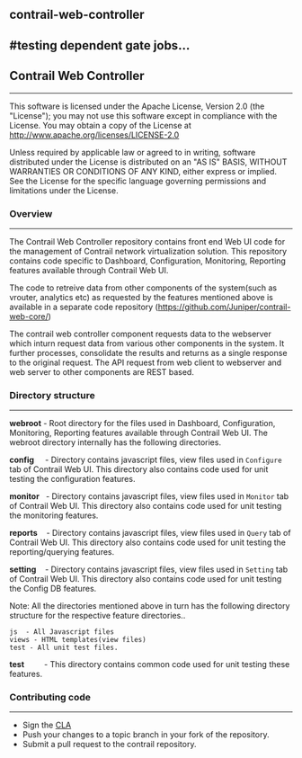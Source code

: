 ## contrail-web-controller
#testing dependent gate jobs...
---

## Contrail Web Controller
---
This software is licensed under the Apache License, Version 2.0 (the "License"); you may not use this software except in compliance with the License. You may obtain a copy of the License at http://www.apache.org/licenses/LICENSE-2.0

Unless required by applicable law or agreed to in writing, software distributed under the License is distributed on an "AS IS" BASIS, WITHOUT WARRANTIES OR CONDITIONS OF ANY KIND, either express or implied. See the License for the specific language governing permissions and limitations under the License.

### Overview
---
The Contrail Web Controller repository contains front end Web UI code for the management of Contrail network virtualization solution. This repository contains code specific to Dashboard, Configuration, Monitoring, Reporting features available through Contrail Web UI. 

The code to retreive data from other components of the system(such as vrouter, analytics etc) as requested by the features mentioned above is available in a separate code repository (<https://github.com/Juniper/contrail-web-core/>)

The contrail web controller component requests data to the webserver which inturn request data from various other components in the system. It further processes, consolidate the results and returns as a single response to the original request. The API request from web client to webserver and web server to other components are REST based. 

### Directory structure
---
**webroot** - Root directory for the files used in Dashboard, Configuration, Monitoring, Reporting features available through Contrail Web UI. The webroot directory internally has the following directories.

**config** &nbsp;&nbsp;&nbsp;&nbsp;- Directory contains javascript files, view files used in `Configure` tab of Contrail Web UI. This directory also contains code used for unit testing the configuration features.

**monitor** &nbsp;&nbsp;- Directory contains javascript files, view files used in `Monitor` tab of Contrail Web UI. This directory also contains code used for unit testing the monitoring features.

**reports** &nbsp;&nbsp;&nbsp;- Directory contains javascript files, view files used in `Query` tab of Contrail Web UI. This directory also contains code used for unit testing the reporting/querying features.

**setting** &nbsp;&nbsp;&nbsp;- Directory contains javascript files, view files used in `Setting` tab of Contrail Web UI. This directory also contains code used for unit testing the Config DB features.

Note: All the directories mentioned above in turn has the following directory structure for the respective feature directories..

    js  - All Javascript files
    views - HTML templates(view files)
    test - All unit test files.

**test**&nbsp;&nbsp;&nbsp;&nbsp;&nbsp;&nbsp;&nbsp;&nbsp;&nbsp;- This directory contains common code used for unit testing these features.



### Contributing code
---
* Sign the [CLA](https://secure.echosign.com/public/hostedForm?formid=6G36BHPX974EXY)
* Push your changes to a topic branch in your fork of the repository.
* Submit a pull request to the contrail repository.

